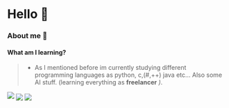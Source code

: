 # Hello 👋 

### About me 🚀
#### What am I learning?
> * As I mentioned before im currently studying different programming languages as python, c,(#,++) java etc... Also some AI stuff. (learning everything as  **freelancer** *)*.

![](https://komarev.com/ghpvc/?username=lowg0d&color=blue)
<img align="center" src="https://github-readme-stats.vercel.app/api?username=lowg0d&count_private=true&show_icons=true&show_owner=true&border_color=fffff&bg_color=0a0c10"> <img align="center" src="https://github-readme-stats.vercel.app/api/top-langs/?username=lowg0d&show_icons&theme=radical&show_owner=true&border_color=fffff&bg_color=0a0c10&theme=synthwave">
